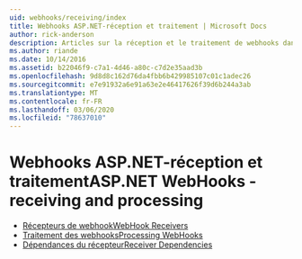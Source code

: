 ```yaml
---
uid: webhooks/receiving/index
title: Webhooks ASP.NET-réception et traitement | Microsoft Docs
author: rick-anderson
description: Articles sur la réception et le traitement de webhooks dans ASP.NET
ms.author: riande
ms.date: 10/14/2016
ms.assetid: b22046f9-c7a1-4d46-a80c-c7d2e35aad3b
ms.openlocfilehash: 9d8d8c162d76da4fbb6b429985107c01c1adec26
ms.sourcegitcommit: e7e91932a6e91a63e2e46417626f39d6b244a3ab
ms.translationtype: MT
ms.contentlocale: fr-FR
ms.lasthandoff: 03/06/2020
ms.locfileid: "78637010"
---
```

# <a name="aspnet-webhooks---receiving-and-processing"></a><span data-ttu-id="24342-103">Webhooks ASP.NET-réception et traitement</span><span class="sxs-lookup"><span data-stu-id="24342-103">ASP.NET WebHooks - receiving and processing</span></span>

* [<span data-ttu-id="24342-104">Récepteurs de webhook</span><span class="sxs-lookup"><span data-stu-id="24342-104">WebHook Receivers</span></span>](receivers.md)
* [<span data-ttu-id="24342-105">Traitement des webhooks</span><span class="sxs-lookup"><span data-stu-id="24342-105">Processing WebHooks</span></span>](handlers.md)
* [<span data-ttu-id="24342-106">Dépendances du récepteur</span><span class="sxs-lookup"><span data-stu-id="24342-106">Receiver Dependencies</span></span>](dependencies.md)
